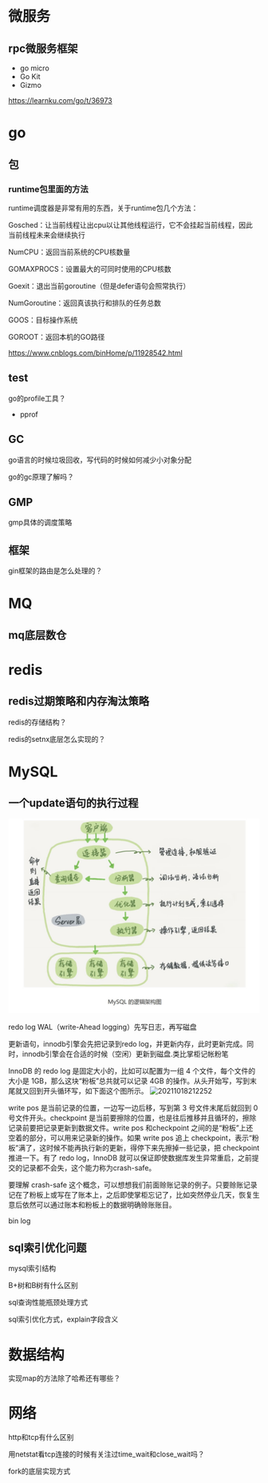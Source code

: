 # 微服务
## rpc微服务框架  
- go micro
- Go Kit
- Gizmo

https://learnku.com/go/t/36973

# go
## 包
### runtime包里面的方法
runtime调度器是非常有用的东西，关于runtime包几个方法：

Gosched：让当前线程让出cpu以让其他线程运行，它不会挂起当前线程，因此当前线程未来会继续执行

NumCPU：返回当前系统的CPU核数量

GOMAXPROCS：设置最大的可同时使用的CPU核数

Goexit：退出当前goroutine（但是defer语句会照常执行）

NumGoroutine：返回真该执行和排队的任务总数

GOOS：目标操作系统

GOROOT：返回本机的GO路径

https://www.cnblogs.com/binHome/p/11928542.html

## test
go的profile工具？

- pprof


## GC
go语言的时候垃圾回收，写代码的时候如何减少小对象分配

go的gc原理了解吗？

## GMP
gmp具体的调度策略



## 框架
gin框架的路由是怎么处理的？

# MQ
## mq底层数仓

# redis
## redis过期策略和内存淘汰策略
redis的存储结构？

redis的setnx底层怎么实现的？
# MySQL
## 一个update语句的执行过程
![20211018210522](https://raw.githubusercontent.com/WalkingSun/WindBlog/gh-pages/images/ws2/20211018210522.png)

redo log
WAL（write-Ahead logging）先写日志，再写磁盘

更新语句，innodb引擎会先把记录到redo log，并更新内存，此时更新完成。同时，innodb引擎会在合适的时候（空闲）更新到磁盘.类比掌柜记帐粉笔

InnoDB 的 redo log 是固定大小的，比如可以配置为一组 4 个文件，每个文件的大小是 1GB，那么这块“粉板”总共就可以记录 4GB 的操作。从头开始写，写到末尾就又回到开头循环写，如下面这个图所示。
![20211018212252](https://raw.githubusercontent.com/WalkingSun/BigdataDocument/main/images/ws2/20211018212252.png)

write pos 是当前记录的位置，一边写一边后移，写到第 3 号文件末尾后就回到 0 号文件开头。checkpoint 是当前要擦除的位置，也是往后推移并且循环的，擦除记录前要把记录更新到数据文件。write pos 和checkpoint 之间的是“粉板”上还空着的部分，可以用来记录新的操作。如果 write pos 追上 checkpoint，表示“粉板”满了，这时候不能再执行新的更新，得停下来先擦掉一些记录，把 checkpoint 推进一下。有了 redo log，InnoDB 就可以保证即使数据库发生异常重启，之前提交的记录都不会失，这个能力称为crash-safe。

要理解 crash-safe 这个概念，可以想想我们前面赊账记录的例子。只要赊账记录记在了粉板上或写在了账本上，之后即使掌柜忘记了，比如突然停业几天，恢复生意后依然可以通过账本和粉板上的数据明确赊账账目。

bin log

## sql索引优化问题


mysql索引结构

B+树和B树有什么区别

sql查询性能瓶颈处理方式

sql索引优化方式，explain字段含义

# 数据结构
实现map的方法除了哈希还有哪些？

# 网络
http和tcp有什么区别

用netstat看tcp连接的时候有关注过time_wait和close_wait吗？

fork的底层实现方式